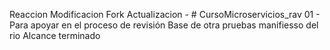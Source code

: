 Reaccion Modificacion Fork Actualizacion - # CursoMicroservicios_rav
01 - Para apoyar en el proceso de revisión
Base de otra pruebas
manifiesso del rio
Alcance terminado

